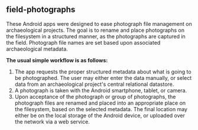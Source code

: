 ## field-photographs

These Android apps were designed to ease photograph file management on archaeological projects.  The goal is to rename and place photographs on the filesystem in a structured manner, as the photographs are captured in the field.  Photograph file names are set based upon associated archaeological metadata.

**The usual simple workflow is as follows:**

1. The app requests the proper structured metadata about what is going to be photographed.  The user may either enter the data manually, or select data from an archaeological project's central relational datastore.
2. A photograph is taken with the Android smartphone, tablet, or camera.
3. Upon acceptance of the photograph or group of photographs, the photograph files are renamed and placed into an appropriate place on the filesystem, based on the selected metadata.  The final location may either be on the local storage of the Android device, or uploaded over the network via a web service.

